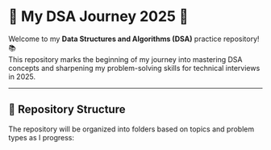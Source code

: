 # 🌟 My DSA Journey 2025 🎯

Welcome to my **Data Structures and Algorithms (DSA)** practice repository! 📚  
This repository marks the beginning of my journey into mastering DSA concepts and sharpening my problem-solving skills for technical interviews in 2025.

---

## 📂 Repository Structure

The repository will be organized into folders based on topics and problem types as I progress:

